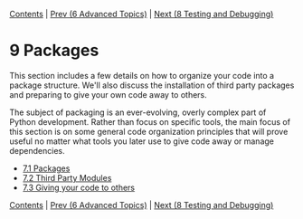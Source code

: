 [Contents](../Contents.md) \| [Prev (6 Advanced Topics)](../06_Advanced_Topics/00_Overview.md) \| [Next (8 Testing and Debugging)](../08_Testing_debugging/00_Overview.md)

# 9 Packages

This section includes a few details on how to organize your code
into a package structure.  We'll also discuss the installation of
third party packages and preparing to give your own code away to others.

The subject of packaging is an ever-evolving, overly complex part of
Python development.  Rather than focus on specific tools, the main
focus of this section is on some general code organization principles
that will prove useful no matter what tools you later use to give code
away or manage dependencies.

* [7.1 Packages](01_Packages.md)
* [7.2 Third Party Modules](02_Third_party.md)
* [7.3 Giving your code to others](03_Distribution.md)

[Contents](../Contents.md) \| [Prev (6 Advanced Topics)](../06_Advanced_Topics/00_Overview.md) \| [Next (8 Testing and Debugging)](../08_Testing_debugging/00_Overview.md)
